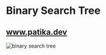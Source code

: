 # Binary Search Tree 

## www.patika.dev

![binary search tree](https://github.com/erdinccoskunlu/kodluyoruzilkrepo/blob/main/B%C4%B1narySearchTreeProject/BinarySearchTree.png)
